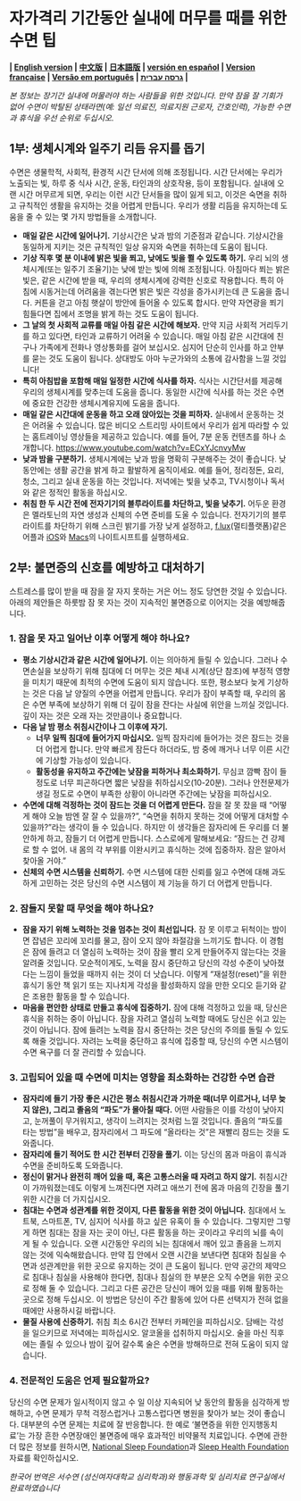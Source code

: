 # 자가격리 기간동안 실내에 머무를 때를 위한 수면 팁

**| [English version](https://github.com/beisci/SleepInfo/blob/master/sleep_in_isolation.md) | [中文版](https://github.com/beisci/SleepInfo/blob/master/sleep_in_isolation_cn.md) | [日本語版](https://github.com/beisci/SleepInfo/blob/master/sleep_in_isolation_jp.md) | [versión en español](https://github.com/beisci/SleepInfo/blob/master/sleep_in_isolation_sp.md) | [Version française](https://github.com/beisci/SleepInfo/blob/master/sleep_in_isolation_fr.md) | [Versão em português](https://github.com/beisci/SleepInfo/blob/master/sleep_in_isolation_pt.md) | [גרסה עברית](https://github.com/beisci/SleepInfo/raw/master/sleep_in_isolation_he.pdf) |**

_본 정보는 장기간 실내에 머물러야 하는 사람들을 위한 것입니다. 만약 잠을 잘 기회가 없어 수면이 박탈된 상태라면(예: 일선 의료진, 의료지원 근로자, 간호인력), 가능한 수면과 휴식을 우선 순위로 두십시오._

## 1부: 생체시계와 일주기 리듬 유지를 돕기
수면은 생물학적, 사회적, 환경적 시간 단서에 의해 조정됩니다. 시간 단서에는 우리가 노출되는 빛, 하루 중 식사 시간, 운동, 타인과의 상호작용, 등이 포함됩니다. 실내에 오랜 시간 머무르게 되면, 우리는 이런 시간 단서들을 많이 잃게 되고, 이것은 숙면을 취하고 규칙적인 생활을 유지하는 것을 어렵게 만듭니다. 우리가 생활 리듬을 유지하는데 도움을 줄 수 있는 몇 가지 방법들을 소개합니다.
- **매일 같은 시간에 일어나기.** 기상시간은 낮과 밤의 기준점과 같습니다. 기상시간을 동일하게 지키는 것은 규칙적인 일상 유지와 숙면을 취하는데 도움이 됩니다.
- **기상 직후 몇 분 이내에 밝은 빛을 쬐고, 낮에도 빛을 쬘 수 있도록 하기.** 우리 뇌의 생체시계(또는 일주기 조율기)는 낮에 받는 빛에 의해 조정됩니다. 아침마다 쬐는 밝은 빛은, 같은 시간에 받을 때, 우리의 생체시계에 강력한 신호로 작용합니다. 특히 아침에 시동거는데 어려움을 겪는다면 밝은 빛은 각성을 증가시키는데 큰 도움을 줍니다. 커튼을 걷고 아침 햇살이 방안에 들어올 수 있도록 합시다. 만약 자연광을 쬐기 힘들다면 집에서 조명을 밝게 하는 것도 도움이 됩니다. 
- **그 날의 첫 사회적 교류를 매일 아침 같은 시간에 해보자.** 만약 지금 사회적 거리두기를 하고 있다면, 타인과 교류하기 어려울 수 있습니다. 매일 아침 같은 시간대에 친구나 가족에게 전화나 영상통화를 걸어 보십시오. 심지어 단순히 인사를 하고 안부를 묻는 것도 도움이 됩니다. 상대방도 아마 누군가와의 소통에 감사함을 느낄 것입니다!
- **특히 아침밥을 포함해 매일 일정한 시간에 식사를 하자.** 식사는 시간단서를 제공해 우리의 생체시계를 맞추는데 도움을 줍니다. 동일한 시간에 식사를 하는 것은 수면에 중요한 건강한 생체시계유지에 도움을 줍니다.
- **매일 같은 시간대에 운동을 하고 오래 앉아있는 것을 피하자.** 실내에서 운동하는 것은 어려울 수 있습니다. 많은 비디오 스트리밍 사이트에서 우리가 쉽게 따라할 수 있는 홈트레이닝 영상들을 제공하고 있습니다. 예를 들어, 7분 운동 컨텐츠를 하나 소개합니다.  https://www.youtube.com/watch?v=ECxYJcnvyMw
- **낮과 밤을 구분하기.** 생체시계에는 낮과 밤을 명확히 구분해주는 것이 좋습니다. 낮 동안에는 생활 공간을 밝게 하고 활발하게 움직이세요. 예를 들어, 정리정돈, 요리, 청소, 그리고 실내 운동을 하는 것입니다. 저녁에는 빛을 낮추고, TV시청이나 독서와 같은 정적인 활동을 하십시오.
- **취침 한 두 시간 전에 전자기기의 블루라이트를 차단하고, 빛을 낮추기.** 어두운 환경은 멜라토닌의 자연 생성과 신체의 수면 준비를 도울 수 있습니다. 전자기기의 블루라이트를 차단하기 위해 스크린 밝기를 가장 낮게 설정하고, [f.lux](https://justgetflux.com/)(멀티플랫폼)같은 어플과 [iOS](https://support.apple.com/en-au/HT207570)와 [Macs](https://support.apple.com/en-au/HT207513)의 나이트시프트를 실행하세요.

## 2부: 불면증의 신호를 예방하고 대처하기
스트레스를 많이 받을 때 잠을 잘 자지 못하는 거은 어느 정도 당연한 것일 수 있습니다. 아래의 제안들은 하룻밤 잠 못 자는 것이 지속적인 불면증으로 이어지는 것을 예방해줍니다.

### 1. 잠을 못 자고 일어난 이후 어떻게 해야 하나요?
   - **평소 기상시간과 같은 시간에 일어나기.** 이는 의아하게 들릴 수 있습니다. 그러나 수면손실을 보상하기 위해 침대에 더 머무는 것은 체내 시계(상단 참조)에 부정적 영향을 미치기 때문에 최적의 수면에 도움이 되지 않습니다. 또한, 평소보다 늦게 기상하는 것은 다음 날 양질의 수면을 어렵게 만듭니다. 우리가 잠이 부족할 때, 우리의 몸은 수면 부족에 보상하기 위해 더 깊이 잠을 잔다는 사실에 위안을 느끼실 것입니다. 깊이 자는 것은 오래 자는 것만큼이나 중요합니다. 
   - **다음 날 밤 평소 취침시간이나 그 이후에 자기.** 
	 - **너무 일찍 침대에 들어가지 마십시오.** 일찍 잠자리에 들어가는 것은 잠드는 것을 더 어렵게 합니다. 만약 빠르게 잠든다 하더라도, 밤 중에 깨거나 너무 이른 시간에 기상할 가능성이 있습니다.
	 - **활동성을 유지하고 주간에는 낮잠을 피하거나 최소화하기.** 무심코 깜빡 잠이 들 정도로 너무 피곤하다면 짧은 낮잠을 취하십시오(10-20분). 그러나 안전문제가 생길 정도로 수면이 부족한 상황이 아니라면 주간에는 낮잠을 피하십시오. 
   - **수면에 대해 걱정하는 것이 잠드는 것을 더 어렵게 만든다.** 잠을 잘 못 잤을 때 “어떻게 해야 오늘 밤엔 잘 잘 수 있을까?”, “숙면을 취하지 못하는 것에 어떻게 대처할 수 있을까?”라는 생각이 들 수 있습니다. 하지만 이 생각들은 잠자리에 든 우리를 더 불안하게 하고, 잠들기 더 어렵게 만듭니다. 스스로에게 말해보세요: “잠드는 건 강제로 할 수 없어. 내 몸의 각 부위를 이완시키고 휴식하는 것에 집중하자. 잠은 알아서 찾아올 거야.”
   - **신체의 수면 시스템을 신뢰하기.** 수면 시스템에 대한 신뢰를 잃고 수면에 대해 과도하게 고민하는 것은 당신의 수면 시스템이 제 기능을 하기 더 어렵게 만듭니다.

### 2. 잠들지 못할 때 무엇을 해야 하나요?
   - **잠을 자기 위해 노력하는 것을 멈추는 것이 최선입니다.** 잠 못 이루고 뒤척이는 밤이면 잡념은 꼬리에 꼬리를 물고, 잠이 오지 않아 좌절감을 느끼기도 합니다. 이 경험은 잠에 들려고 더 열심히 노력하는 것이 잠을 빨리 오게 만들어주지 않는다는 것을 알려줄 것입니다. 모순적이게도, 노력을 잠시 중단하고 당신의 각성 수준이 낮아졌다는 느낌이 들었을 때까지 쉬는 것이 더 낫습니다. 이렇게 “재설정(reset)”을 위한 휴식기 동안 책 읽기 또는 지나치게 각성을 활성화하지 않을 만한 오디오 듣기와 같은 조용한 활동을 할 수 있습니다.
   - **마음을 편안한 상태로 만들고 휴식에 집중하기.** 잠에 대해 걱정하고 있을 때, 당신은 휴식을 취하는 중이 아닙니다. 잠을 자려고 열심히 노력할 때에도 당신은 쉬고 있는 것이 아닙니다. 잠에 들려는 노력을 잠시 중단하는 것은 당신의 주의를 돌릴 수 있도록 해줄 것입니다. 자려는 노력을 중단하고 휴식에 집중할 때, 당신의 수면 시스템이 수면 욕구를 더 잘 관리할 수 있습니다.

### 3. 고립되어 있을 때 수면에 미치는 영향을 최소화하는 건강한 수면 습관
   - **잠자리에 들기 가장 좋은 시간은 평소 취침시간과 가까운 때(너무 이르거나, 너무 늦지 않은), 그리고 졸음의 “파도”가 몰아칠 때다.** 어떤 사람들은 이를 각성이 낮아지고, 눈꺼풀이 무거워지고, 생각이 느려지는 것처럼 느낄 것입니다. 졸음의 “파도를 타는 방법”을 배우고, 잠자리에서 그 파도에 “올라타는 것”은 재빨리 잠드는 것을 도와줍니다.
   - **잠자리에 들기 적어도 한 시간 전부터 긴장을 풀기.** 이는 당신의 몸과 마음이 휴식과 수면을 준비하도록 도와줍니다.
   - **정신이 맑거나 완전히 깨어 있을 때, 혹은 고통스러울 때 자려고 하지 않기.** 취침시간이 가까워졌는데도 이렇게 느껴진다면 자려고 애쓰기 전에 몸과 마음의 긴장을 풀기 위한 시간을 더 가지십시오.
   - **침대는 수면과 성관계를 위한 것이지, 다른 활동을 위한 것이 아닙니다.** 침대에서 노트북, 스마트폰, TV, 심지어 식사를 하고 싶은 유혹이 들 수 있습니다. 그렇지만 그렇게 하면 침대는 잠을 자는 곳이 아닌, 다른 활동을 하는 곳이라고 우리의 뇌를 속이게 될 수 있습니다. 오랜 시간동안 우리의 뇌는 침대에서 깨어 있고 졸음을 느끼지 않는 것에 익숙해왔습니다. 만약 집 안에서 오랜 시간을 보낸다면 침대와 침실을 수면과 성관계만을 위한 곳으로 유지하는 것이 큰 도움이 됩니다. 만약 공간의 제약으로 침대나 침실을 사용해야 한다면, 침대나 침실의 한 부분은 오직 수면을 위한 곳으로 정해 둘 수 있습니다. 그리고 다른 공간은 당신이 깨어 있을 때를 위해 활동하는 곳으로 정해 두십시오. 이 방법은 당신이 주간 활동에 있어 다른 선택지가 전혀 없을 때에만 사용하시길 바랍니다.
   - **물질 사용에 신중하기.** 취침 최소 6시간 전부터 카페인을 피하십시오. 담배는 각성을 일으키므로 저녁에는 피하십시오. 알코올을 섭취하지 마십시오. 술을 마신 직후에는 졸릴 수 있으나 밤이 깊어 갈수록 술은 수면을 방해하므로 전혀 도움이 되지 않습니다.

### 4. 전문적인 도움은 언제 필요할까요? 
당신의 수면 문제가 일시적이지 않고 수 일 이상 지속되어 낮 동안의 활동을 심각하게 방해하고, 수면 문제가 무척 걱정스럽거나 고통스럽다면 병원을 찾아가 보는 것이 좋습니다. 대부분의 수면 문제는 치료에 잘 반응합니다. 한 예로 ‘불면증을 위한 인지행동치료’는 가장 흔한 수면장애인 불면증에 매우 효과적인 비약물적 치료입니다. 수면에 관한 더 많은 정보를 원하시면,  [National Sleep Foundation](https://www.sleepfoundation.org/)과 [Sleep Health Foundation](https://www.sleephealthfoundation.org.au/fact-sheets.html) 자료를 확인하십시오.

_한국어 번역은 서수연 (성신여자대학교 심리학과)와 행동과학 및 심리치료 연구실에서 완료하였습니다_
